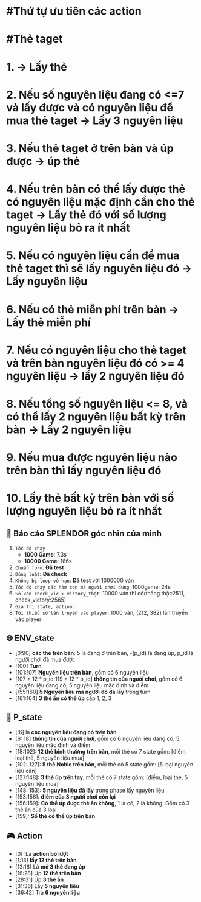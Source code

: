 # #Thứ tự ưu tiên các action
# #Thẻ taget

# 1. -> Lấy thẻ
# 2. Nếu số nguyên liệu đang có <=7 và lấy được và có nguyên liệu để mua thẻ taget -> Lấy 3 nguyên liệu
# 3. Nếu thẻ taget ở trên bàn và úp được -> úp thẻ
# 4. Nếu trên bàn có thể lấy được thẻ có nguyên liệu mặc định cần cho thẻ taget -> Lấy thẻ đó với số lượng nguyên liệu bỏ ra ít nhất
# 5. Nếu có nguyên liệu cần để mua thẻ taget thì sẽ lấy nguyên liệu đó -> Lấy nguyên liệu
# 6. Nếu có thẻ miễn phí trên bàn -> Lấy thẻ miễn phí
# 7. Nếu có nguyên liệu cho thẻ taget và trên bàn nguyên liệu đó có >= 4 nguyên liệu  -> lấy 2 nguyên liệu đó
# 8. Nếu tổng số nguyên liệu <= 8, và có thể lấy 2 nguyên liệu bất kỳ trên bàn -> Lấy 2 nguyên liệu
# 9. Nếu mua được nguyên liệu nào trên bàn thì lấy nguyên liệu đó
# 10. Lấy thẻ bất kỳ trên bàn với số lượng nguyên liệu bỏ ra ít nhất

## :dart: Báo cáo SPLENDOR góc nhìn của mình
1.   `Tốc độ chạy`
      - **1000 Game**: 7.3s
      - **10000 Game**: 166s
2. `Chuẩn form`: **Đã test**
3. `Đúng luật`: **Đã check**
4. `Không bị loop vô hạn`: **Đã test** với 1000000 ván
5. `Tốc độ chạy các hàm con mà người chơi dùng`: 1000game: 24s
6. `Số ván check_vic > victory_thật`: 10000 ván thì có(thắng thật:2511, check_victory:2565)
7. `Giá trị state, action:`
9. `Tối thiểu số lần truyền vào player`: 1000 ván, (212, 382) lần truyền vào player

## :globe_with_meridians: ENV_state
*   [0:90] **các thẻ trên bàn**: 5 là đang ở trên bàn, -(p_id) là đang úp, p_id là người chơi đã mua được
*   [100] **Turn**
*   [101:107] **Nguyên liệu trên bàn**, gồm có 6 nguyên liệu
*   [107 + 12 * p_id:119 + 12 * p_id] **thông tin của người chơi**, gồm có  6 nguyên liệu đang có, 5 nguyên liệu mặc định và điểm
*   [155:160] **5 Nguyên liệu mà người đó đã lấy** trong turn
*   [161:164] **3 thẻ ẩn có thể úp** cấp 1, 2, 3

## :bust_in_silhouette: P_state
*   [:6] là **các nguyên liệu đang có trên bàn**
*   [6: 18] **thông tin của người chơi**, gồm có  6 nguyên liệu đang có, 5 nguyên liệu mặc định và điểm
*   [18:102]:   **12 thẻ bình thường trên bàn**, mỗi thẻ có 7 state gồm: [điểm, loại thẻ, 5 nguyên liệu mua]
*   [102: 127]:   **5 thẻ Noble trên bàn**, mỗi thẻ có 5 state gồm: [5 loại nguyên liệu cần]
*   [127:148]:   **3 thẻ úp trên tay**, mỗi thẻ có 7 state gồm: [điểm, loại thẻ, 5 nguyên liệu mua]
*   [148: 153]:  **5 nguyên liệu đã lấy** trong phase lấy nguyên liệu
*   [153:156]: **điểm của 3 người chơi còn lại**
*   [156:159]: **Có thể úp được thẻ ẩn không**, 1 là có, 2 là không. Gồm có 3 thẻ ẩn của 3 loại
*   [159]: **Số thẻ có thể úp trên bàn**

## :video_game: Action
* [0]   :Là **action bỏ lượt**
* [1:13] **lấy 12 thẻ trên bàn**
* [13:16] Là **mở 3 thẻ đang úp**
* [16:28] Úp **12 thẻ trên bàn**
* [28:31] Úp **3 thẻ ẩn**
* [31:36] Lấy **5 nguyên liêu**
* [36:42] Trả **6 nguyên liệu**
